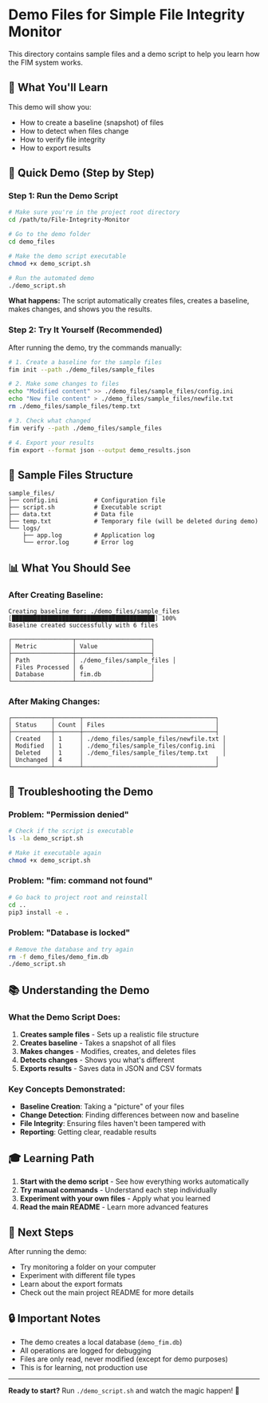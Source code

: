 # Demo Files for Simple File Integrity Monitor

This directory contains sample files and a demo script to help you learn how the FIM system works.

## 🎯 **What You'll Learn**

This demo will show you:
- How to create a baseline (snapshot) of files
- How to detect when files change
- How to verify file integrity
- How to export results

## 🚀 **Quick Demo (Step by Step)**

### **Step 1: Run the Demo Script**
```bash
# Make sure you're in the project root directory
cd /path/to/File-Integrity-Monitor

# Go to the demo folder
cd demo_files

# Make the demo script executable
chmod +x demo_script.sh

# Run the automated demo
./demo_script.sh
```

**What happens:** The script automatically creates files, creates a baseline, makes changes, and shows you the results.

### **Step 2: Try It Yourself (Recommended)**
After running the demo, try the commands manually:

```bash
# 1. Create a baseline for the sample files
fim init --path ./demo_files/sample_files

# 2. Make some changes to files
echo "Modified content" >> ./demo_files/sample_files/config.ini
echo "New file content" > ./demo_files/sample_files/newfile.txt
rm ./demo_files/sample_files/temp.txt

# 3. Check what changed
fim verify --path ./demo_files/sample_files

# 4. Export your results
fim export --format json --output demo_results.json
```

## 📁 **Sample Files Structure**

```
sample_files/
├── config.ini          # Configuration file
├── script.sh           # Executable script
├── data.txt            # Data file
├── temp.txt            # Temporary file (will be deleted during demo)
└── logs/
    ├── app.log         # Application log
    └── error.log       # Error log
```

## 📊 **What You Should See**

### **After Creating Baseline:**
```
Creating baseline for: ./demo_files/sample_files
[████████████████████████████████████████] 100%
Baseline created successfully with 6 files

┌─────────────────┬─────────────────────┐
│ Metric          │ Value               │
├─────────────────┼─────────────────────┤
│ Path            │ ./demo_files/sample_files │
│ Files Processed │ 6                   │
│ Database        │ fim.db              │
└─────────────────┴─────────────────────┘
```

### **After Making Changes:**
```
┌───────────┬───────┬─────────────────────────────────────┐
│ Status    │ Count │ Files                               │
├───────────┼───────┼─────────────────────────────────────┤
│ Created   │ 1     │ ./demo_files/sample_files/newfile.txt │
│ Modified  │ 1     │ ./demo_files/sample_files/config.ini  │
│ Deleted   │ 1     │ ./demo_files/sample_files/temp.txt    │
│ Unchanged │ 4     │                                     │
└───────────┴───────┴─────────────────────────────────────┘
```

## 🔧 **Troubleshooting the Demo**

### **Problem: "Permission denied"**
```bash
# Check if the script is executable
ls -la demo_script.sh

# Make it executable again
chmod +x demo_script.sh
```

### **Problem: "fim: command not found"**
```bash
# Go back to project root and reinstall
cd ..
pip3 install -e .
```

### **Problem: "Database is locked"**
```bash
# Remove the database and try again
rm -f demo_files/demo_fim.db
./demo_script.sh
```

## 📚 **Understanding the Demo**

### **What the Demo Script Does:**
1. **Creates sample files** - Sets up a realistic file structure
2. **Creates baseline** - Takes a snapshot of all files
3. **Makes changes** - Modifies, creates, and deletes files
4. **Detects changes** - Shows you what's different
5. **Exports results** - Saves data in JSON and CSV formats

### **Key Concepts Demonstrated:**
- **Baseline Creation**: Taking a "picture" of your files
- **Change Detection**: Finding differences between now and baseline
- **File Integrity**: Ensuring files haven't been tampered with
- **Reporting**: Getting clear, readable results

## 🎓 **Learning Path**

1. **Start with the demo script** - See how everything works automatically
2. **Try manual commands** - Understand each step individually
3. **Experiment with your own files** - Apply what you learned
4. **Read the main README** - Learn more advanced features

## 📝 **Next Steps**

After running the demo:
- Try monitoring a folder on your computer
- Experiment with different file types
- Learn about the export formats
- Check out the main project README for more details

## 🔒 **Important Notes**

- The demo creates a local database (`demo_fim.db`)
- All operations are logged for debugging
- Files are only read, never modified (except for demo purposes)
- This is for learning, not production use

---

**Ready to start?** Run `./demo_script.sh` and watch the magic happen! 🚀
